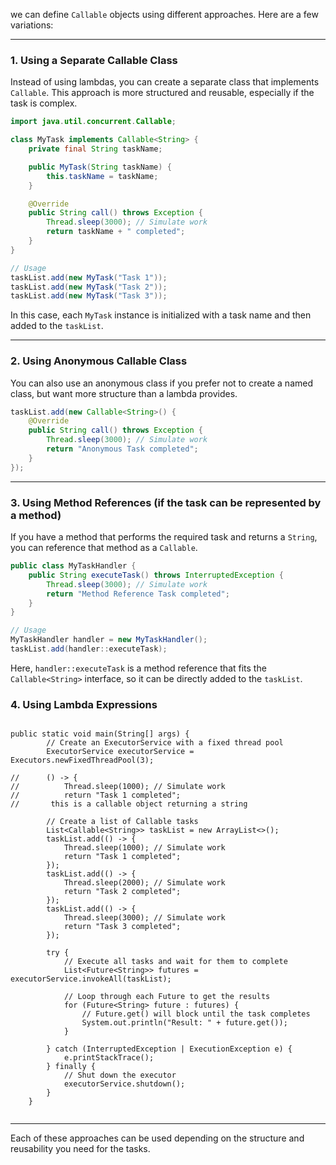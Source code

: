 we can define `Callable` objects using different approaches. Here are a few variations:

---

### 1. Using a Separate Callable Class

Instead of using lambdas, you can create a separate class that implements `Callable`. This approach is more structured and reusable, especially if the task is complex.

```java
import java.util.concurrent.Callable;

class MyTask implements Callable<String> {
    private final String taskName;

    public MyTask(String taskName) {
        this.taskName = taskName;
    }

    @Override
    public String call() throws Exception {
        Thread.sleep(3000); // Simulate work
        return taskName + " completed";
    }
}

// Usage
taskList.add(new MyTask("Task 1"));
taskList.add(new MyTask("Task 2"));
taskList.add(new MyTask("Task 3"));
```

In this case, each `MyTask` instance is initialized with a task name and then added to the `taskList`.

---

### 2. Using Anonymous Callable Class

You can also use an anonymous class if you prefer not to create a named class, but want more structure than a lambda provides.

```java
taskList.add(new Callable<String>() {
    @Override
    public String call() throws Exception {
        Thread.sleep(3000); // Simulate work
        return "Anonymous Task completed";
    }
});
```

---

### 3. Using Method References (if the task can be represented by a method)

If you have a method that performs the required task and returns a `String`, you can reference that method as a `Callable`.

```java
public class MyTaskHandler {
    public String executeTask() throws InterruptedException {
        Thread.sleep(3000); // Simulate work
        return "Method Reference Task completed";
    }
}

// Usage
MyTaskHandler handler = new MyTaskHandler();
taskList.add(handler::executeTask);
```

Here, `handler::executeTask` is a method reference that fits the `Callable<String>` interface, so it can be directly added to the `taskList`.



### 4. Using Lambda Expressions


```

public static void main(String[] args) {
		// Create an ExecutorService with a fixed thread pool
		ExecutorService executorService = Executors.newFixedThreadPool(3);

//		() -> {
//			Thread.sleep(1000); // Simulate work
//			return "Task 1 completed";
//		 this is a callable object returning a string

		// Create a list of Callable tasks
		List<Callable<String>> taskList = new ArrayList<>();
		taskList.add(() -> {
			Thread.sleep(1000); // Simulate work
			return "Task 1 completed";
		});
		taskList.add(() -> {
			Thread.sleep(2000); // Simulate work
			return "Task 2 completed";
		});
		taskList.add(() -> {
			Thread.sleep(3000); // Simulate work
			return "Task 3 completed";
		});

		try {
			// Execute all tasks and wait for them to complete
			List<Future<String>> futures = executorService.invokeAll(taskList);

			// Loop through each Future to get the results
			for (Future<String> future : futures) {
				// Future.get() will block until the task completes
				System.out.println("Result: " + future.get());
			}

		} catch (InterruptedException | ExecutionException e) {
			e.printStackTrace();
		} finally {
			// Shut down the executor
			executorService.shutdown();
		}
	}
	
```



---

Each of these approaches can be used depending on the structure and reusability you need for the tasks.
